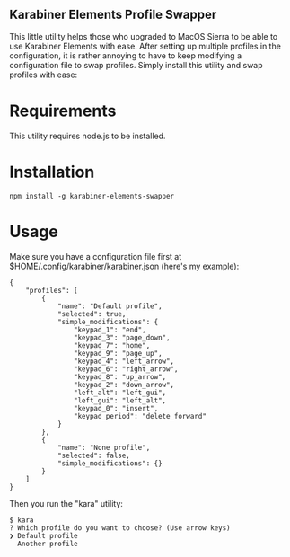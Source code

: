 ## Karabiner Elements Profile Swapper

This little utility helps those who upgraded to MacOS Sierra to be able to use Karabiner Elements with ease. After setting up multiple profiles in the configuration, it is rather annoying to have to keep modifying a configuration file to swap profiles. Simply install this utility and swap profiles with ease:

# Requirements
This utility requires node.js to be installed.

# Installation

    npm install -g karabiner-elements-swapper

# Usage

Make sure you have a configuration file first at $HOME/.config/karabiner/karabiner.json (here's my example):

    {
        "profiles": [
            {
                "name": "Default profile",
                "selected": true,
                "simple_modifications": {
                    "keypad_1": "end",
                    "keypad_3": "page_down",
                    "keypad_7": "home",
                    "keypad_9": "page_up",
                    "keypad_4": "left_arrow",
                    "keypad_6": "right_arrow",
                    "keypad_8": "up_arrow",
                    "keypad_2": "down_arrow",
                    "left_alt": "left_gui",
                    "left_gui": "left_alt",
                    "keypad_0": "insert",
                    "keypad_period": "delete_forward"
                }
            },
            {
                "name": "None profile",
                "selected": false,
                "simple_modifications": {}
            }
        ]
    }

Then you run the "kara" utility:

    $ kara
    ? Which profile do you want to choose? (Use arrow keys)
    ❯ Default profile 
      Another profile

 
